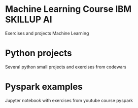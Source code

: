 # Machine Learning Course IBM SKILLUP AI
Exercises and projects Machine Learning

# Python projects
Several python small projects and exercises from codewars

# Pyspark examples
Jupyter notebook with exercises from youtube course pyspark

